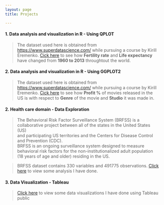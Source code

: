 ```yaml
---
layout: page
title: Projects

---
```


#### 1. Data analysis and visualization in R - Using QPLOT
> The dataset used here is obtained from https://www.superdatascience.com/ while pursuing a course by Kirill Eremenko. [Cick here](/DataRQplot.html) to see how **Fertility rate** and **Life expectancy** have changed from **1960 to 2013** throughtout the world. 

#### 2. Data analysis and visualization in R - Using GGPLOT2
> The dataset used here is obtained from https://www.superdatascience.com/ while pursuing a course by Kirill Eremenko. [Cick here](/DataRGGPLOT.html) to see how **Profit %** of movies released in the US is with respect to **Genre** of the movie and **Studio** it was made in. 

#### 2. Health care domain - Data Exploration 
> The Behavioral Risk Factor Surveillance System (BRFSS) is a collaborative project between all of the states in the United States (US)  
> and participating US territories and the Centers for Disease Control and Prevention (CDC).  
> BRFSS is an ongoing surveillance system designed to measure behavioral risk factors for the non-institutionalized adult population (18 years of age and older) residing in the US.

>  BRFSS dataset contains 330 variables and 491775 observations. [Click here](/BRFSS.html) to view some analysis I have done.

#### 3. Data Visualization - Tableau
> <a href="https://public.tableau.com/profile/praneethmunuganti#!/" target="_blank">Click here</a> to view some data visualizations I have done using Tableau public

